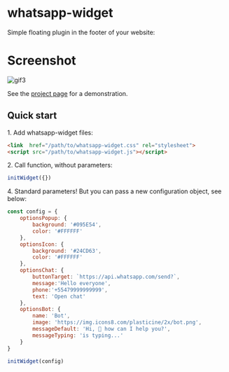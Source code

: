 # whatsapp-widget 
Simple floating plugin in the footer of your website:

# Screenshot
![gif3](https://user-images.githubusercontent.com/20648572/112698263-5eb59b80-8e9a-11eb-8619-223a06a2ade4.gif)

See the [project page](https://www.wribeiiro.com/whatsapp-widget/) for a demonstration.

## Quick start

1\.  Add whatsapp-widget files:

```html
<link  href="/path/to/whatsapp-widget.css" rel="stylesheet">
<script src="/path/to/whatsapp-widget.js"></script>
```


2\.  Call function, without parameters:
```javascript
initWidget({})
```

4\. Standard parameters! But you can pass a new configuration object, see below:
```javascript
const config = {
    optionsPopup: {
        background: '#095E54',
        color: '#FFFFFF'
    },
    optionsIcon: {
        background: '#24CD63',
        color: '#FFFFFF'
    },
    optionsChat: {
        buttonTarget: `https://api.whatsapp.com/send?`,
        message:'Hello everyone',
        phone:'+55479999999999',
        text: 'Open chat'
    },
    optionsBot: {
        name: 'Bot',
        image: 'https://img.icons8.com/plasticine/2x/bot.png',
        messageDefault: 'Hi, 👋 how can I help you?',
        messageTyping: 'is typing...'
    }
}

initWidget(config)
```
